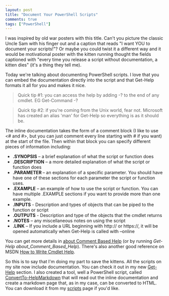```yaml
---
layout: post
title: "Document Your PowerShell Scripts"
comments: true
tags: ["PowerShell"]
---
```


I was inspired by old war posters with this title. Can't you picture the classic Uncle Sam with his finger out and a caption that reads "I want YOU to document your scripts!"? Or maybe you could twist it a different way and it would be motivational poster with the kitten running thought the fields captioned with "every time you release a script without documentation, a kitten dies" (it's a thing they tell me).

Today we're talking about documenting PowerShell scripts. I love that you can embed the documentation directly into the script and that Get-Help formats it all for you and makes it nice. 

> Quick tip #1: you can access the help by adding -? to the end of any cmdlet. EG Get-Command -?

> Quick tip #2: if you're coming from the Unix world, fear not. Microsoft has created an alias 'man' for Get-Help so everything is as it should be.

The inline documentation takes the form of a comment block (I like to use <# and #>, but you can just comment every line starting with # if you want) at the start of the file. Then within that block you can specify different pieces of information including:

 * **.SYNOPSIS** – a brief explanation of what the script or function does
 * **.DESCRIPTION** – a more detailed explanation of what the script or function does
 * **.PARAMETER <name>** – an explanation of a specific parameter. You should have have one of these sections for each parameter the script or function uses.
 * **.EXAMPLE** – an example of how to use the script or function. You can have multiple .EXAMPLE sections if you want to provide more than one example.
 * **.INPUTS** - Description and types of objects that can be piped to the function or script
 * **.OUTPUTS** - Description and type of the objects that the cmdlet returns
 * **.NOTES** – any miscellaneous notes on using the script
 * **.LINK** – If you include a URL beginning with http:// or https://, it will be opened automatically when Get-Help is called with –online 

You can get more details in [about Comment Based Help](
https://technet.microsoft.com/en-us/library/hh847834.aspx) (or by running _Get-Help about\_Comment\_Based\_Help_). There's also another good reference on MSDN [How to Write Cmdlet Help](https://msdn.microsoft.com/en-us/library/aa965353%28VS.85%29.aspx).

So this is to say that I'm doing my part to save the kittens. All the scripts on my site now include documentation. You can check it out in my new [Get-Help](/help/index.html) section. I also created a tool, well a PowerShell script, called [ConvertTo-HelpMarkdown](/help/ConvertTo-HelpMarkdown.html) that will read out the inline documentation and create a markdown page that, as in my case, can be converted to HTML. You can download it from my [scripts](/scripts.html) page if you'd like.
